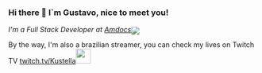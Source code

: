 ### Hi there 👋 I`m Gustavo, nice to meet you!

<p><em>I'm a Full Stack Developer at <a href="https://www.amdocs.com/">Amdocs</a><img src="https://media.giphy.com/media/5eLDrEaRGHegx2FeF2/giphy.gif" style="width=10px; margin-bottom:-5px;"> 
</em></p>

By the way, I'm also a brazilian streamer, you can check my lives on Twitch TV <a href="https://www.twitch.tv/kustella">twitch.tv/Kustella</a><img src="https://media.giphy.com/media/MdFqLnNXt4crEP3iqx/giphy.gif" width="30"> 
</em></p>

<!--
**gustavokustela/gustavokustela** is a ✨ _special_ ✨ repository because its `README.md` (this file) appears on your GitHub profile.

Here are some ideas to get you started:

- 🔭 I’m currently working on ...
- 🌱 I’m currently learning ...
- 👯 I’m looking to collaborate on ...
- 🤔 I’m looking for help with ...
- 💬 Ask me about ...
- 📫 How to reach me: ...
- 😄 Pronouns: ...
- ⚡ Fun fact: ...
-->

